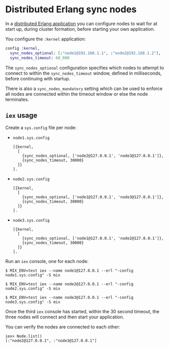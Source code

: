 # Distributed Erlang sync nodes

In a [distributed Erlang application](http://erlang.org/doc/design_principles/distributed_applications.html) you can configure nodes to wait for at start up, during cluster formation, before starting your own application.

You configure the `:kernel` application:

```elixir
config :kernel,
  sync_nodes_optional: [:"node1@192.168.1.1", :"node2@192.168.1.2"],
  sync_nodes_timeout: 60_000
```

The `sync_nodes_optional` configuration specifies which nodes to attempt to connect to within the `sync_nodes_timeout` window, defined in milliseconds, before continuing with startup.

There is also a `sync_nodes_mandatory` setting which can be used to enforce all nodes are connected within the timeout window or else the node terminates.

## `iex` usage

Create a `sys.config` file per node:

- `node1.sys.config`

    ```
    [{kernel,
      [
        {sync_nodes_optional, ['node2@127.0.0.1', 'node3@127.0.0.1']},
        {sync_nodes_timeout, 30000}
      ]}
    ].
    ```

- `node2.sys.config`

    ```
    [{kernel,
      [
        {sync_nodes_optional, ['node1@127.0.0.1', 'node3@127.0.0.1']},
        {sync_nodes_timeout, 30000}
      ]}
    ].
    ```

- `node3.sys.config`

    ```
    [{kernel,
      [
        {sync_nodes_optional, ['node1@127.0.0.1', 'node2@127.0.0.1']},
        {sync_nodes_timeout, 30000}
      ]}
    ].
    ```

Run an `iex` console, one for each node:

```console
$ MIX_ENV=test iex --name node1@127.0.0.1 --erl "-config node1.sys.config" -S mix
```

```console
$ MIX_ENV=test iex --name node2@127.0.0.1 --erl "-config node2.sys.config" -S mix
```

```console
$ MIX_ENV=test iex --name node3@127.0.0.1 --erl "-config node3.sys.config" -S mix
```

Once the third `iex` console has started, within the 30 second timeout, the three nodes will connect and then start your application.

You can verify the nodes are connected to each other:

```
iex> Node.list()
[:"node2@127.0.0.1", :"node3@127.0.0.1"]
```
